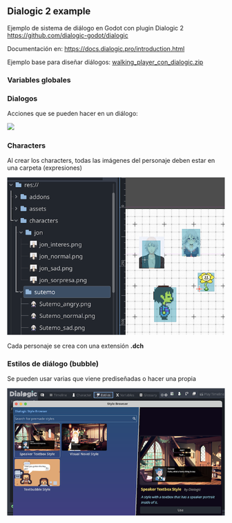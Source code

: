 ## Dialogic 2 example 

Ejemplo de sistema de diálogo en Godot con plugin Dialogic 2 https://github.com/dialogic-godot/dialogic

Documentación en: https://docs.dialogic.pro/introduction.html

Ejemplo base para diseñar diálogos: [walking_player_con_dialogic.zip](walking_player_Dialogic.zip)



### Variables globales 



### Dialogos 


Acciones que se pueden hacer en un diálogo:

![](https://docs.dialogic.pro/media/introduction/events.png)



### Characters 

Al crear los characters, todas las imágenes del personaje deben estar en una carpeta (expresiones) 

![characters_folder](dialogic_characters.png)

Cada personaje se crea con una extensión **.dch**


### Estilos de diálogo (bubble) 

Se pueden usar varias que viene prediseñadas o hacer una propia 

![characters_folder](estilos_dialogic.png)






